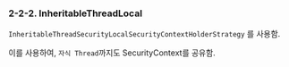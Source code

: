 ### 2-2-2. InheritableThreadLocal

`InheritableThreadSecurityLocalSecurityContextHolderStrategy` 를 사용함.

이를 사용하여, `자식 Thread`까지도 SecurityContext를 공유함.